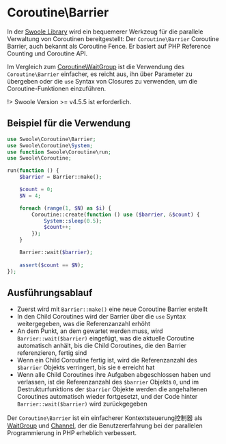 # Coroutine\Barrier

In der [Swoole Library](https://github.com/swoole/library) wird ein bequemerer Werkzeug für die parallele Verwaltung von Coroutinen bereitgestellt: Der `Coroutine\Barrier` Coroutine Barrier, auch bekannt als Coroutine Fence. Er basiert auf PHP Reference Counting und Coroutine API.

Im Vergleich zum [Coroutine\WaitGroup](/coroutine/wait_group) ist die Verwendung des `Coroutine\Barrier` einfacher, es reicht aus, ihn über Parameter zu übergeben oder die `use` Syntax von Closures zu verwenden, um die Coroutine-Funktionen einzuführen.

!> Swoole Version >= v4.5.5 ist erforderlich.


## Beispiel für die Verwendung

```php
use Swoole\Coroutine\Barrier;
use Swoole\Coroutine\System;
use function Swoole\Coroutine\run;
use Swoole\Coroutine;

run(function () {
    $barrier = Barrier::make();

    $count = 0;
    $N = 4;

    foreach (range(1, $N) as $i) {
        Coroutine::create(function () use ($barrier, &$count) {
            System::sleep(0.5);
            $count++;
        });
    }

    Barrier::wait($barrier);
    
    assert($count == $N);
});
```

## Ausführungsablauf

* Zuerst wird mit `Barrier::make()` eine neue Coroutine Barrier erstellt
* In den Child Coroutines wird der Barrier über die `use` Syntax weitergegeben, was die Referenzanzahl erhöht
* An dem Punkt, an dem gewartet werden muss, wird `Barrier::wait($barrier)` eingefügt, was die aktuelle Coroutine automatisch anhält, bis die Child Coroutines, die den Barrier referenzieren, fertig sind
* Wenn ein Child Coroutine fertig ist, wird die Referenzanzahl des `$barrier` Objekts verringert, bis sie `0` erreicht hat
* Wenn alle Child Coroutines ihre Aufgaben abgeschlossen haben und verlassen, ist die Referenzanzahl des `$barrier` Objekts `0`, und im Destrukturfunktions der `$barrier` Objekte werden die angehaltenen Coroutines automatisch wieder fortgesetzt, und der Code hinter `Barrier::wait($barrier)` wird zurückgegeben

Der `Coroutine\Barrier` ist ein einfacherer Kontextsteuerung控制器 als [WaitGroup](/coroutine/wait_group) und [Channel](/coroutine/channel), der die Benutzererfahrung bei der parallelen Programmierung in PHP erheblich verbessert.
